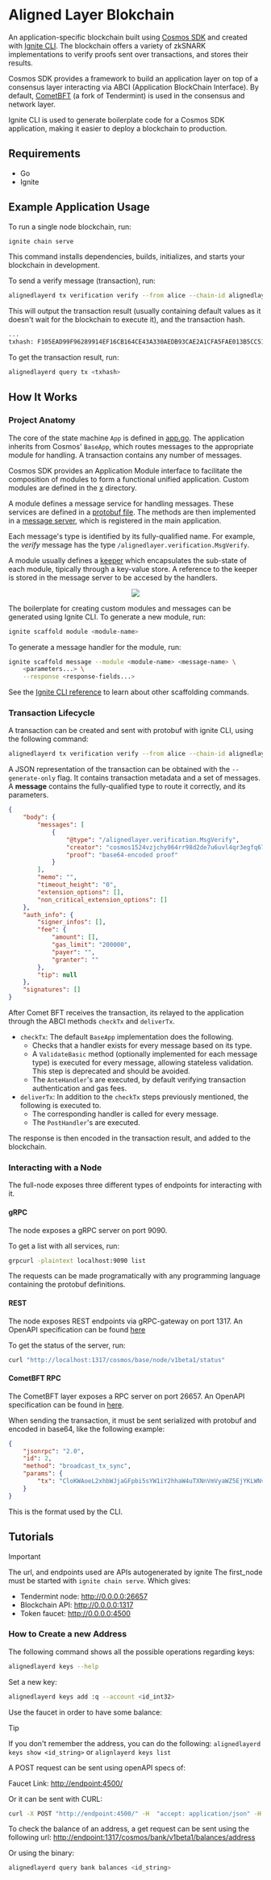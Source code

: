 # Aligned Layer Blokchain

An application-specific blockchain built using [Cosmos SDK](https://docs.cosmos.network/) and created with [Ignite CLI](https://ignite.com/). The blockchain offers a variety of zkSNARK implementations to verify proofs sent over transactions, and stores their results.

Cosmos SDK provides a framework to build an application layer on top of a consensus layer interacting via ABCI (Application BlockChain Interface). By default, [CometBFT](https://cometbft.com/) (a fork of Tendermint) is used in the consensus and network layer.

Ignite CLI is used to generate boilerplate code for a Cosmos SDK application, making it easier to deploy a blockchain to production.

## Requirements

- Go
- Ignite

## Example Application Usage 

To run a single node blockchain, run:

```sh
ignite chain serve
```

This command installs dependencies, builds, initializes, and starts your blockchain in development.

To send a verify message (transaction), run:

```sh
alignedlayerd tx verification verify --from alice --chain-id alignedlayer <proof>
```

This will output the transaction result (usually containing default values as it doesn't wait for the blockchain to execute it), and the transaction hash.

```txt
...
txhash: F105EAD99F96289914EF16CB164CE43A330AEDB93CAE2A1CFA5FAE013B5CC515
```

To get the transaction result, run:

```sh
alignedlayerd query tx <txhash>
```

## How It Works

### Project Anatomy

The core of the state machine `App` is defined in [app.go](https://github.com/lambdaclass/aligned_layer_tendermint/blob/main/app/app.go). The application inherits from Cosmos' `BaseApp`, which routes messages to the appropriate module for handling. A transaction contains any number of messages.

Cosmos SDK provides an Application Module interface to facilitate the composition of modules to form a functional unified application. Custom modules are defined in the [x](https://github.com/lambdaclass/aligned_layer_tendermint/blob/main/x/) directory.

A module defines a message service for handling messages. These services are defined in a [protobuf file](https://github.com/lambdaclass/aligned_layer_tendermint/blob/main/proto/alignedlayer/verification/tx.proto). The methods are then implemented in a [message server](https://github.com/lambdaclass/aligned_layer_tendermint/blob/main/x/verification/keeper/msg_server.go), which is registered in the main application.

Each message's type is identified by its fully-qualified name. For example, the _verify_ message has the type `/alignedlayer.verification.MsgVerify`.

A module usually defines a [keeper](https://github.com/lambdaclass/aligned_layer_tendermint/blob/main/x/verification/keeper/keeper.go) which encapsulates the sub-state of each module, tipically through a key-value store. A reference to the keeper is stored in the message server to be accesed by the handlers.

<p align="center">
  <img src="imgs/Diagram_Cosmos.svg">
</p>

The boilerplate for creating custom modules and messages can be generated using Ignite CLI. To generate a new module, run:

```sh
ignite scaffold module <module-name>
```

To generate a message handler for the module, run:

```sh
ignite scaffold message --module <module-name> <message-name> \
    <parameters...> \
    --response <response-fields...>
```

See the [Ignite CLI reference](https://docs.ignite.com/references/cli) to learn
about other scaffolding commands.

### Transaction Lifecycle

A transaction can be created and sent with protobuf with ignite CLI, using the following command:

```sh
alignedlayerd tx verification verify --from alice --chain-id alignedlayer "base64-encoded proof"
```

A JSON representation of the transaction can be obtained with the `--generate-only` flag. It contains transaction metadata and a set of messages. A **message** contains the fully-qualified type to route it correctly, and its parameters.

```json
{
    "body": {
        "messages": [
            {
                "@type": "/alignedlayer.verification.MsgVerify",
                "creator": "cosmos1524vzjchy064rr98d2de7u6uvl4qr3egfq67xn",
                "proof": "base64-encoded proof"
            }
        ],
        "memo": "",
        "timeout_height": "0",
        "extension_options": [],
        "non_critical_extension_options": []
    },
    "auth_info": {
        "signer_infos": [],
        "fee": {
            "amount": [],
            "gas_limit": "200000",
            "payer": "",
            "granter": ""
        },
        "tip": null
    },
    "signatures": []
}
```

After Comet BFT receives the transaction, its relayed to the application through the ABCI methods `checkTx` and `deliverTx`.

- `checkTx`: The default `BaseApp` implementation does the following.
    - Checks that a handler exists for every message based on its type.
    - A `ValidateBasic` method (optionally implemented for each message type) is executed for every message, allowing stateless validation. This step is deprecated and should be avoided.
    - The `AnteHandler`'s are executed, by default verifying transaction authentication and gas fees.
- `deliverTx`: In addition to the `checkTx` steps previously mentioned, the following is executed to.
    - The corresponding handler is called for every message.
    - The `PostHandler`'s are executed.

The response is then encoded in the transaction result, and added to the blockchain.

### Interacting with a Node

The full-node exposes three different types of endpoints for interacting with it.

#### gRPC

The node exposes a gRPC server on port 9090.

To get a list with all services, run:

```sh
grpcurl -plaintext localhost:9090 list
```

The requests can be made programatically with any programming language containing the protobuf definitions.

#### REST

The node exposes REST endpoints via gRPC-gateway on port 1317. An OpenAPI specification can be found [here](https://docs.cosmos.network/api)

To get the status of the server, run:

```sh
curl "http://localhost:1317/cosmos/base/node/v1beta1/status" 
```

#### CometBFT RPC

The CometBFT layer exposes a RPC server on port 26657. An OpenAPI specification can be found in [here](https://docs.cometbft.com/v0.38/rpc/).

When sending the transaction, it must be sent serialized with protobuf and encoded in base64, like the following example:


```json
{
    "jsonrpc": "2.0",
    "id": 2,
    "method": "broadcast_tx_sync",
    "params": {
        "tx": "CloKWAoeL2xhbWJjaGFpbi5sYW1iY2hhaW4uTXNnVmVyaWZ5EjYKLWNvc21vczE1MjR2empjaHkwNjRycjk4ZDJkZTd1NnV2bDRxcjNlZ2ZxNjd4bhIFcHJvb2YSWApQCkYKHy9jb3Ntb3MuY3J5cHRvLnNlY3AyNTZrMS5QdWJLZXkSIwohAn0JsZxYl0K5OPEcDNS6nTDsERXapNMidfDtTtrsjtGwEgQKAggBGA0SBBDAmgwaQIzdKrUQB9oMGpFTbPJgLMbcGDvteJ+KIShE7FlUxcipS9i8FslYSqPoZ0RUg9LAGl4/PMD8s/ooEpzO4N7XqLs="
    }
}
```

This is the format used by the CLI.

## Tutorials

> [!IMPORTANT]  
> The url, and endpoints used are APIs autogenerated by ignite
> The first_node must be started with `ignite chain serve`.
> Which gives:
>  - Tendermint node: http://0.0.0.0:26657
>  - Blockchain API: http://0.0.0.0:1317
>  - Token faucet: http://0.0.0.0:4500

### How to Create a new Address

The following command shows all the possible operations regarding keys:

```sh
alignedlayerd keys --help
```

Set a new key:

```sh
alignedlayerd keys add :q --account <id_int32>
```

Use the faucet in order to have some balance:

> [!TIP]
> If you don't remember the address, you can do the following:
> `alignedlayerd keys show <id_string>` or `alignlayerd keys list`

A POST request can be sent using openAPI specs of:

Faucet Link: [http://endpoint:4500/](http://endpoint:4500/)

Or it can be sent with CURL:

```sh
curl -X POST "http://endpoint:4500/" -H  "accept: application/json" -H  "Content-Type: application/json" -d "{  \"address\": \"address\",  \"coins\": [    \"10token\"  ]}"
```

To check the balance of an address, a get request can be sent using the following url: [http://endpoint:1317/cosmos/bank/v1beta1/balances/address](
http://endpoint:1317/cosmos/bank/v1beta1/balances/address)

Or using the binary: 
```sh
alignedlayerd query bank balances <id_string>
